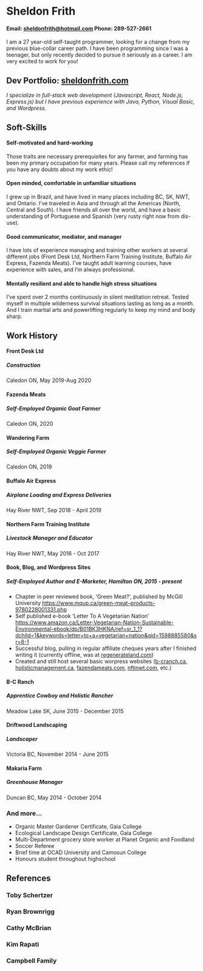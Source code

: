 <h1 id="sheldon-frith">Sheldon Frith</h1>
<h4 id="email-sheldonfrithhotmail.com---phone-289-527-2661">Email: <a href="mailto:sheldonfrith@hotmail.com">sheldonfrith@hotmail.com</a>   Phone: 289-527-2661</h4>
<p>I am a 27 year-old self-taught programmer, looking for a change from my previous blue-collar career path. I have been programming since I was a teenager, but only recently decided to pursue it seriously as a career. I am very excited to work for you!</p>
<h2 id="dev-portfolio-sheldonfrith.com">Dev Portfolio: <a href="http://sheldonfrith.com">sheldonfrith.com</a></h2>
<p><em>I specialize in full-stack web development (Javascript, React, Node.js, Express.js) but I have previous experience with Java, Python, Visual Basic, and Wordpress.</em></p>
<h2 id="soft-skills">Soft-Skills</h2>
<h4 id="self-motivated-and-hard-working">Self-motivated and hard-working</h4>
<p>Those traits are necessary prerequisites for any farmer, and farming has been my primary occupation for many years. Please call my references if you have any doubts about my work ethic!</p>
<h4 id="open-minded-comfortable-in-unfamiliar-situations">Open minded, comfortable in unfamiliar situations</h4>
<p>I grew up in Brazil, and have lived in many places including BC, SK, NWT, and Ontario. I’ve traveled in Asia and through all the Americas (North, Central and South). I have friends all over the world, and have a basic understanding of Portuguese and Spanish (very rusty right now from dis-use).</p>
<h4 id="good-communicator-mediator-and-manager">Good communicator, mediator, and manager</h4>
<p>I have lots of experience managing and training other workers at several different jobs (Front Desk Ltd, Northern Farm Training Institute, Buffalo Air Express, Fazenda Meats). I’ve taught adult learning courses, have experience with sales, and I’m always professional.</p>
<h4 id="mentally-resilient-and-able-to-handle-high-stress-situations">Mentally resilient and able to handle high stress situations</h4>
<p>I’ve spent over 2 months continuously in silent meditation retreat. Tested myself in multiple wilderness survival situations lasting as long as a month. And I train martial arts and powerlifting regularly to keep my mind and body sharp.</p>
<h2 id="work-history">Work History</h2>
<h4 id="front-desk-ltd">Front Desk Ltd</h4>
<h5 id="construction">Construction</h5>
<p>Caledon ON, May 2019-Aug 2020</p>
<h4 id="fazenda-meats">Fazenda Meats</h4>
<h5 id="self-employed-organic-goat-farmer">Self-Employed Organic Goat Farmer</h5>
<p>Caledon ON, 2020</p>
<h4 id="wandering-farm">Wandering Farm</h4>
<h5 id="self-employed-organic-veggie-farmer">Self-Employed Organic Veggie Farmer</h5>
<p>Caledon ON, 2019</p>
<h4 id="buffalo-air-express">Buffalo Air Express</h4>
<h5 id="airplane-loading-and-express-deliveries">Airplane Loading and Express Deliveries</h5>
<p>Hay River NWT, Sep 2018 - April 2019</p>
<h4 id="northern-farm-training-institute">Northern Farm Training Institute</h4>
<h5 id="livestock-manager-and-educator">Livestock Manager and Educator</h5>
<p>Hay River NWT, May 2016 - Oct 2017</p>
<h4 id="book-blog-and-wordpress-sites">Book, Blog, and Wordpress Sites</h4>
<h5 id="self-employed-author-and-e-marketer-hamilton-on-2015---present">Self-Employed Author and E-Marketer, Hamilton ON, 2015 - present</h5>
<ul>
<li>Chapter in peer reviewed book, ‘Green Meat?’, published by McGill University <a href="https://www.mqup.ca/green-meat--products-9780228001331.php">https://www.mqup.ca/green-meat–products-9780228001331.php</a></li>
<li>Self published e-book ‘Letter To A Vegetarian Nation’ <a href="https://www.amazon.ca/Letter-Vegetarian-Nation-Sustainable-Environmental-ebook/dp/B01BK3HKNA/ref=sr_1_1?dchild=1&amp;keywords=letter+to+a+vegetarian+nation&amp;qid=1598885580&amp;sr=8-1">https://www.amazon.ca/Letter-Vegetarian-Nation-Sustainable-Environmental-ebook/dp/B01BK3HKNA/ref=sr_1_1?dchild=1&amp;keywords=letter+to+a+vegetarian+nation&amp;qid=1598885580&amp;sr=8-1</a></li>
<li>Successful blog, pulling in regular affiliate cheques years after I finished writing it (currently offline, was at <a href="http://regenerateland.com">regenerateland.com</a>)</li>
<li>Created and still host several basic worpress websites (<a href="http://b-cranch.ca">b-cranch.ca</a>, <a href="http://holisticmanagement.ca">holisticmanagement.ca</a>, <a href="http://fazendameats.com">fazendameats.com</a>, <a href="http://nftinwt.com">nftinwt.com</a>, etc.)</li>
</ul>
<h4 id="b-c-ranch">B-C Ranch</h4>
<h5 id="apprentice-cowboy-and-holistic-rancher">Apprentice Cowboy and Holistic Rancher</h5>
<p>Meadow Lake SK, June 2015 - December 2015</p>
<h4 id="driftwood-landscaping">Driftwood Landscaping</h4>
<h5 id="landscaper">Landscaper</h5>
<p>Victoria BC, November 2014 - June 2015</p>
<h4 id="makaria-farm">Makaria Farm</h4>
<h5 id="greenhouse-manager">Greenhouse Manager</h5>
<p>Duncan BC, May 2014 - October 2014</p>
<h3 id="and-more...">And more…</h3>
<ul>
<li>Organic Master Gardener Certificate, Gaia College</li>
<li>Ecological Landscape Design Certificate, Gaia College</li>
<li>Multi-Department grocery store worker at Planet Organic and Foodland</li>
<li>Soccer Referee</li>
<li>Brief time at OCAD University and Camosun College</li>
<li>Honours student throughout highschool</li>
</ul>
<h2 id="references">References</h2>
<h3 id="toby-schertzer">Toby Schertzer</h3>
<h3 id="ryan-brownrigg">Ryan Brownrigg</h3>
<h3 id="cathy-mcbrian">Cathy McBrian</h3>
<h3 id="kim-rapati">Kim Rapati</h3>
<h3 id="campbell-family">Campbell Family</h3>

